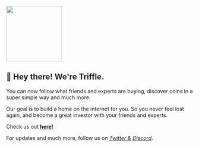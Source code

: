 <img height="150" width="150" src="https://i.imgur.com/LWa7F4g.png" />

## 👋 Hey there! We're Triffle.

You can now follow what friends and experts are buying, discover coins in a super simple way and much more.

Our goal is to build a home on the internet for you. So you never feel lost again, and become a great investor with your friends and experts.

Check us out [**here!**](https://triffle.io)

For updates and much more, follow us on [*Twitter &*](https://twitter.com/triffleco) [*Discord*](https://discord.gg/NmKH6884).

